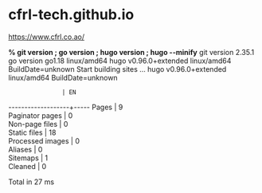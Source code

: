 # cfrl-tech.github.io

https://www.cfrl.co.ao/

**% git version ; go version ; hugo version ; hugo --minify**
git version 2.35.1
go version go1.18 linux/amd64
hugo v0.96.0+extended linux/amd64 BuildDate=unknown
Start building sites … 
hugo v0.96.0+extended linux/amd64 BuildDate=unknown

                   | EN  
-------------------+-----
  Pages            |  9  
  Paginator pages  |  0  
  Non-page files   |  0  
  Static files     | 18  
  Processed images |  0  
  Aliases          |  0  
  Sitemaps         |  1  
  Cleaned          |  0  

Total in 27 ms